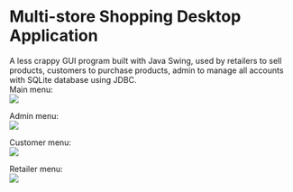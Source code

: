 # Multi-store Shopping Desktop Application
A less crappy GUI program built with Java Swing, used by retailers to sell products, customers to purchase products, admin to manage all accounts with SQLite database using JDBC.  
Main menu:\
![](https://github.com/cpulover/multi-store-shopping/blob/master/images/main-menu.PNG)

Admin menu:\
![](https://github.com/cpulover/multi-store-shopping/blob/master/images/admin-menu.PNG)

Customer menu:\
![](https://github.com/cpulover/multi-store-shopping/blob/master/images/customer-menu.PNG)

Retailer menu:\
![](https://github.com/cpulover/multi-store-shopping/blob/master/images/retailer-menu.PNG)
